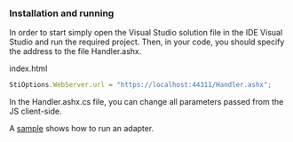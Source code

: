 
### Installation and running
In order to start simply open the Visual Studio solution file in the IDE Visual Studio and run the required project. Then, in your code, you should specify the address to the file Handler.ashx.

index.html
```js
StiOptions.WebServer.url = "https://localhost:44311/Handler.ashx";
```

In the Handler.ashx.cs file, you can change all parameters passed from the JS client-side.

A [sample](https://github.com/stimulsoft/Samples-JS/tree/master/ASP.NET/Connecting%20to%20Databases) shows how to run an adapter.
